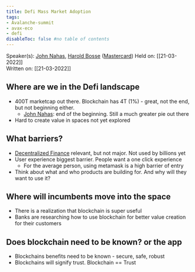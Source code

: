 ```yaml
---
title: Defi Mass Market Adoption
tags:
- Avalanche-summit
- avax-eco
- defi
disableToc: false #no table of contents
---
```


Speaker(s): [John Nahas](notes/John%20Nahas.md), [Harold Bosse](notes/Harold%20Bosse.md) ([Mastercard](notes/Mastercard.md))
Held on: [[21-03-2022]]   
Written on: [[21-03-2022]]   


## Where are we in the Defi landscape
* 400T marketcap out there. Blockchain has 4T (1%) - great, not the end, but not beginning either.
	* [John Nahas](notes/John%20Nahas.md): end of the beginning. Still a much greater pie out there
* Hard to create value in spaces not yet explored

## What barriers?
- [Decentralized Finance](notes/Decentralized%20Finance.md) relevant, but not major. Not used by billions yet
- User experience biggest barrier. People want a one click experience
	- For the average person, using metamask is a high barrier of entry
- Think about what and who products are building for. And why will they want to use it?

## Where will incumbents move into the space
* There is a realization that blockchain is super useful
* Banks are researching how to use blockchain for better value creation for their customers

## Does blockchain need to be known? or the app
- Blockchains benefits need to be known - secure, safe, robust
- Blockchains will signify trust. Blockchain == Trust
